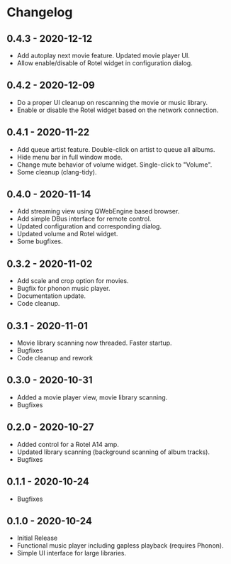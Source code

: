 # Changelog

## 0.4.3 - 2020-12-12

- Add autoplay next movie feature. Updated movie player UI.
- Allow enable/disable of Rotel widget in configuration dialog.

## 0.4.2 - 2020-12-09

- Do a proper UI cleanup on rescanning the movie or music library.
- Enable or disable the Rotel widget based on the network connection.

## 0.4.1 - 2020-11-22

- Add queue artist feature. Double-click on artist to queue all albums.
- Hide menu bar in full window mode.
- Change mute behavior of volume widget. Single-click to "Volume".
- Some cleanup (clang-tidy).

## 0.4.0 - 2020-11-14

- Add streaming view using QWebEngine based browser.
- Add simple DBus interface for remote control.
- Updated configuration and corresponding dialog.
- Updated volume and Rotel widget.
- Some bugfixes.

## 0.3.2 - 2020-11-02

- Add scale and crop option for movies.
- Bugfix for phonon music player.
- Documentation update.
- Code cleanup.

## 0.3.1 - 2020-11-01

- Movie library scanning now threaded. Faster startup.
- Bugfixes
- Code cleanup and rework

## 0.3.0 - 2020-10-31

- Added a movie player view, movie library scanning. 
- Bugfixes

## 0.2.0 - 2020-10-27

- Added control for a Rotel A14 amp.
- Updated library scanning (background scanning of album tracks).
- Bugfixes

## 0.1.1 - 2020-10-24

- Bugfixes

## 0.1.0 - 2020-10-24

- Initial Release
- Functional music player including gapless playback (requires Phonon).
- Simple UI interface for large libraries.

